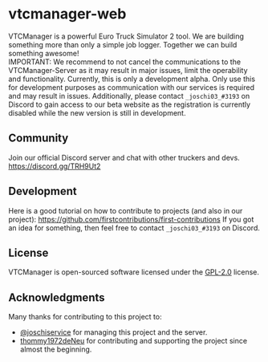 # vtcmanager-web
VTCManager is a powerful Euro Truck Simulator 2 tool. We are building something more than only a simple job logger. Together we can build something awesome! <br>
IMPORTANT: We recommend to not cancel the communications to the VTCManager-Server as it may result in major issues, limit the operability and functionality. Currently, this is only a development alpha. Only use this for development purposes as communication with our services is required and may result in issues. Additionally, please contact `_joschi03_#3193` on Discord to gain access to our beta website as the registration is currently disabled while the new version is still in development.

## Community
Join our official Discord server and chat with other truckers and devs. https://discord.gg/TRH9Ut2
## Development
Here is a good tutorial on how to contribute to projects (and also in our project): https://github.com/firstcontributions/first-contributions
If you got an idea for something, then feel free to contact `_joschi03_#3193` on Discord.
## License
VTCManager is open-sourced software licensed under the [GPL-2.0](https://github.com/VTCManager/vtcmanager-web/blob/master/LICENSE) license.
## Acknowledgments
Many thanks for contributing to this project to:
* [@joschiservice]( https://github.com/joschiservice ) for managing this project and the server.
* [thommy1972deNeu](https://github.com/thommy1972deNeu) for contributing and supporting the project since almost the beginning.
